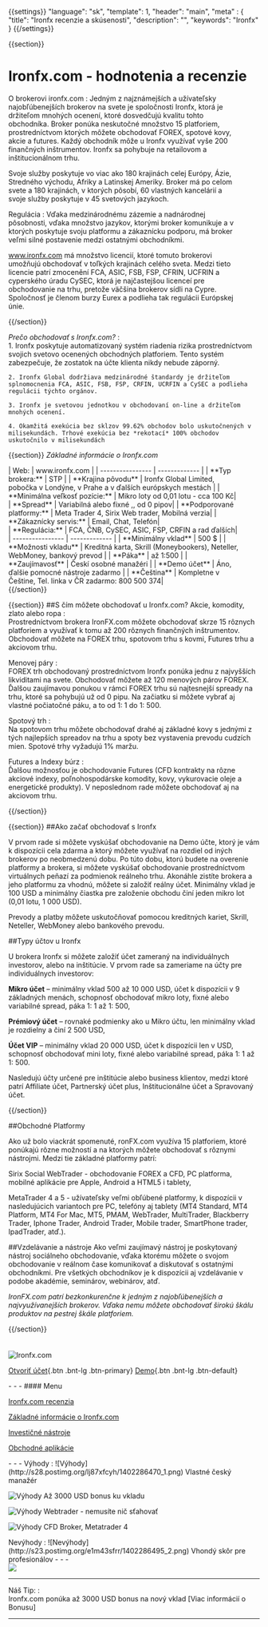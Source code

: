 {{settings}}
  "language": "sk",
  "template": 1,
  "header": "main",
  "meta" : {
    "title": "Ironfx recenzie a skúsenosti",
    "description": "",
    "keywords": "Ironfx"
  }
{{/settings}}

<div class="row">
<div class="col-md-9" role="main" markdown="1">

{{section}}


# Ironfx.com - hodnotenia a recenzie
<div class="row" style="width:92%">
  <div class="col-md-6" markdown="1">
O brokerovi ironfx.com
:    
Jedným z najznámejších a užívateľsky najobľúbenejších brokerov na svete je spoločnosti Ironfx, ktorá je držiteľom mnohých ocenení, ktoré dosvedčujú kvalitu tohto obchodníka. Broker ponúka neskutočné množstvo 15 platforiem, prostredníctvom ktorých môžete obchodovať FOREX, spotové kovy, akcie a futures. Každý obchodník môže u Ironfx využívať vyše 200 finančných inštrumentov.
Ironfx sa pohybuje na retailovom a inštitucionálnom trhu.

Svoje služby poskytuje vo viac ako 180 krajinách celej Európy, Ázie, Stredného východu, Afriky a Latinskej Ameriky. Broker má po celom svete a 180 krajinách, v ktorých pôsobí, 60 vlastných kancelárií a svoje služby poskytuje v 45 svetových jazykoch. 
  </div>
  <div class="col-md-6" markdown="1">
Regulácia
:    
Vďaka medzinárodnému zázemie a nadnárodnej pôsobnosti, vďaka množstvo jazykov, ktorými broker komunikuje a v ktorých poskytuje svoju platformu a zákaznícku podporu, má broker veľmi silné postavenie medzi ostatnými obchodníkmi.

www.ironfx.com má množstvo licencií, ktoré tomuto brokerovi umožňujú obchodovať v toľkých krajinách celého sveta. Medzi tieto licencie patrí zmocenění FCA, ASIC, FSB, FSP, CFRIN, UCFRIN a cyperského úradu CySEC, ktorá je najčastejšou licenceí pre obchodovanie na trhu, pretože väčšina brokerov sídli na Cypre. Spoločnosť je členom burzy Eurex a podlieha tak regulácii Európskej únie.


</div>
</div>
{{/section}}

*Prečo obchodovať s Ironfx.com?*
:    
    1. Ironfx poskytuje automatizovaný systém riadenia rizika prostredníctvom svojich svetovo ocenených obchodných platforiem. Tento systém zabezpečuje, že zostatok na účte klienta nikdy nebude záporný.

    2. Ironfx Global dodržiava medzinárodné štandardy je držiteľom splnomocnenia FCA, ASIC, FSB, FSP, CRFIN, UCRFIN a CySEC a podlieha regulácii týchto orgánov.
    
    3. Ironfx je svetovou jednotkou v obchodovaní on-line a držiteľom mnohých ocenení.

    4. Okamžitá exekúcia bez sklzov 99.62% obchodov bolo uskutočnených v milisekundách. Trhové exekúcia bez *rekotací* 100% obchodov uskutočnilo v milisekundách

{{section}}
*Základné informácie o Ironfx.com*
<div class="row" style="width:92%">
  <div class="col-md-6" markdown="1">
| Web:     |   www.ironfx.com |
| ---------------- | ------------- |
| **Typ brokera:**   | STP  |
| **Krajina pôvodu**   | Ironfx Global Limited, pobočka v Londýne, v Prahe a v ďalších európskych mestách |
| **Minimálna veľkosť pozície:** | Mikro loty od 0,01 lotu - cca 100 Kč|
| **Spread** | Variabilná alebo fixné ,, od 0 pipov|
| **Podporované platformy:**  | Meta Trader 4, Sirix Web trader, Mobilná verzia|
| **Zákaznícky servis:**  | Email, Chat, Telefón|
  </div>
  <div class="col-md-6" markdown="1">
| **Regulácia:**  | FCA, ČNB, CySEC, ASIC, FSP, CRFIN a rad ďalších|
| ---------------- | ------------- |
| **Minimálny vklad**  | 500 $ |
| **Možnosti vkladu**  | Kreditná karta, Skrill (Moneybookers), Neteller, WebMoney, bankový prevod |
| **Páka**  |  až 1:500 |
| **Zaujímavosť**  | Českí osobné manažéri |
| **Demo účet**  | Áno, ďalšie pomocné nástroje zadarmo |
| **Čeština**  | Kompletne v Češtine, Tel. linka v ČR zadarmo: 800 500 374|

</div>
</div>
{{/section}}

{{section}}
##S čím môžete obchodovať u Ironfx.com?
Akcie, komodity, zlato alebo ropa
:    
Prostredníctvom brokera IronFX.com môžete obchodovať skrze 15 rôznych platforiem a využívať k tomu až 200 rôznych finančných inštrumentov. Obchodovať môžete na FOREX trhu, spotovom trhu s kovmi, Futures trhu a akciovom trhu.

Menovej páry
:    
FOREX trh obchodovaný prostredníctvom Ironfx ponúka jednu z najvyšších likviditami na svete. Obchodovať môžete až 120 menových párov FOREX. Ďalšou zaujímavou ponukou v rámci FOREX trhu sú najtesnejší spready na trhu, ktoré sa pohybujú už od 0 pipu. Na začiatku si môžete vybrať aj vlastné počiatočné páku, a to od 1: 1 do 1: 500.


Spotový trh
:    
Na spotovom trhu môžete obchodovať drahé aj základné kovy s jednými z tých najlepších spreadov na trhu a spoty bez vystavenia prevodu cudzích mien. Spotové trhy vyžadujú 1% maržu.

Futures a Indexy búrz
:    
Ďalšou možnosťou je obchodovanie Futures (CFD kontrakty na rôzne akciové indexy, poľnohospodárske komodity, kovy, vykurovacie oleje a energetické produkty). V neposlednom rade môžete obchodovať aj na akciovom trhu.

{{/section}}


{{section}}
##Ako začať obchodovať s Ironfx
  
V prvom rade si môžete vyskúšať obchodovanie na Demo účte, ktorý je vám k dispozícii cela zdarma a ktorý môžete využívať na rozdiel od iných brokerov po neobmedzenú dobu. Po túto dobu, ktorú budete na overenie platformy a brokera, si môžete vyskúšať obchodovanie prostredníctvom virtuálnych peňazí za podmienok reálneho trhu. Akonáhle zistíte brokera a jeho platformu za vhodnú, môžete si založiť reálny účet. Minimálny vklad je 100 USD a minimálny čiastka pre založenie obchodu činí jeden mikro lot (0,01 lotu, 1 000 USD).

Prevody a platby môžete uskutočňovať pomocou kreditných kariet, Skrill, Neteller, WebMoney alebo bankového prevodu.


##Typy účtov u Ironfx

U brokera Ironfx si môžete založiť účet zameraný na individuálnych investorov, alebo na inštitúcie. V prvom rade sa zameriame na účty pre individuálnych investorov:

**Mikro účet** – minimálny vklad 500 až 10 000 USD, účet k dispozícii v 9 základných menách, schopnosť obchodovať mikro loty, fixné alebo variabilné spread, páka 1: 1 až 1: 500,

**Prémiový účet** – rovnaké podmienky ako u Mikro účtu, len minimálny vklad je rozdielny a činí 2 500 USD,

**Účet VIP** – minimálny vklad 20 000 USD, účet k dispozícii len v USD, schopnosť obchodovať mini loty, fixné alebo variabilné spread, páka 1: 1 až 1: 500.

Nasledujú účty určené pre inštitúcie alebo business klientov, medzi ktoré patrí Affiliate účet, Partnerský účet plus, Inštitucionálne účet a Spravovaný účet.



{{/section}}

##Obchodné Platformy

Ako už bolo viackrát spomenuté, ronFX.com využíva 15 platforiem, ktoré ponúkajú rôzne možností a na ktorých môžete obchodovať s rôznymi nástrojmi. Medzi tie základné platformy patrí:

Sirix Social WebTrader - obchodovanie FOREX a CFD, PC platforma, mobilné aplikácie pre Apple, Android a HTML5 i tablety,

MetaTrader 4 a 5 - užívateľsky veľmi obľúbené platformy, k dispozícii v nasledujúcich variantoch pre PC, telefóny aj tablety (MT4 Standard, MT4 Platform, MT4 For Mac, MT5, PMAM, WebTrader, MultiTrader, Blackberry Trader, Iphone Trader, Android Trader, Mobile trader, SmartPhone trader, IpadTrader, atď.).


##Vzdelávanie a nástroje
Ako veľmi zaujímavý nástroj je poskytovaný nástroj sociálneho obchodovanie, vďaka ktorému môžete o svojom obchodovanie v reálnom čase komunikovať a diskutovať s ostatnými obchodníkmi.
Pre všetkých obchodníkov je k dispozícii aj vzdelávanie v podobe akadémie, seminárov, webinárov, atď.

*IronFX.com patrí bezkonkurenčne k jedným z najobľúbenejších a najvyužívanejších brokerov. Vďaka nemu môžete obchodovať širokú škálu produktov na pestrej škále platforiem.*




{{/section}}



</div>
<div class="col-md-3" markdown="1">
<div class="well" markdown="1" style="margin-top: 2.5em">
  

![Ironfx.com](http://media.ironaffiliates.com/uploads/IronFX_logo99.jpg) 

[Otvoriť účet](https://record.ironaffiliates.com/_N42kyjjNyOliHMh1Fo8vcmNd7ZgqdRLk/1/ "Registrace"){.btn .bnt-lg .btn-primary} [Demo](https://record.ironaffiliates.com/_N42kyjjNyOliHMh1Fo8vcmNd7ZgqdRLk/1/ "Demo účet"){.btn .bnt-lg .btn-default}

</div>
<div class="container-fluid" markdown="1">
- - -
#### Menu

[Ironfx.com recenzia](http://forexsrovnavac.cz/sk/Ironfx#section-1)

[Základné informácie o Ironfx.com](http://forexsrovnavac.cz/sk/Ironfx#section-2)

[Investičné nástroje](http://forexsrovnavac.cz/sk/Ironfx#section-3)

[Obchodné aplikácie](http://forexsrovnavac.cz/sk/Ironfx#section-4)


</div>
<div class="container-fluid" markdown="1">

</div>
<div class="container-fluid" markdown="1">
- - -
Výhody
:   
![Výhody](http://s28.postimg.org/lj87xfcyh/1402286470_1.png)     Vlastné český manažér

![Výhody](http://s28.postimg.org/lj87xfcyh/1402286470_1.png)     Až 3000 USD bonus ku vkladu

![Výhody](http://s28.postimg.org/lj87xfcyh/1402286470_1.png)     Webtrader - nemusíte nič sťahovať

![Výhody](http://s28.postimg.org/lj87xfcyh/1402286470_1.png)     CFD Broker, Metatrader 4

</div>
<div class="container-fluid" markdown="1">
Nevýhody
:   
![Nevýhody](http://s23.postimg.org/e1m43sfrr/1402286495_2.png)     Vhondý skôr pre profesionálov
- - -
</div>
<div class="container-fluid" markdown="1">
<a href="" alt="Demo účet" target="_blank">
 <img src="http://blog.forexsrovnavac.cz/wp-content/uploads/2014/10/informace.png" width="" height=""/>

</a>

- - -
Náš Tip:
:    
Ironfx.com ponúka až 3000 USD bonus na nový vklad [Viac informácií o Bonusu]
- - -

</div>
</div>
</div>
